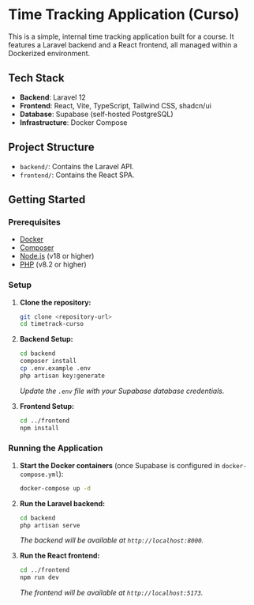 # Time Tracking Application (Curso)

This is a simple, internal time tracking application built for a course. It features a Laravel backend and a React frontend, all managed within a Dockerized environment.

## Tech Stack

- **Backend**: Laravel 12
- **Frontend**: React, Vite, TypeScript, Tailwind CSS, shadcn/ui
- **Database**: Supabase (self-hosted PostgreSQL)
- **Infrastructure**: Docker Compose

## Project Structure

- `backend/`: Contains the Laravel API.
- `frontend/`: Contains the React SPA.

## Getting Started

### Prerequisites

- [Docker](https://www.docker.com/products/docker-desktop)
- [Composer](https://getcomposer.org/)
- [Node.js](https://nodejs.org/) (v18 or higher)
- [PHP](https://www.php.net/) (v8.2 or higher)

### Setup

1.  **Clone the repository:**

    ```sh
    git clone <repository-url>
    cd timetrack-curso
    ```

2.  **Backend Setup:**

    ```sh
    cd backend
    composer install
    cp .env.example .env
    php artisan key:generate
    ```

    _Update the `.env` file with your Supabase database credentials._

3.  **Frontend Setup:**
    ```sh
    cd ../frontend
    npm install
    ```

### Running the Application

1.  **Start the Docker containers** (once Supabase is configured in `docker-compose.yml`):

    ```sh
    docker-compose up -d
    ```

2.  **Run the Laravel backend:**

    ```sh
    cd backend
    php artisan serve
    ```

    _The backend will be available at `http://localhost:8000`._

3.  **Run the React frontend:**
    ```sh
    cd ../frontend
    npm run dev
    ```
    _The frontend will be available at `http://localhost:5173`._
